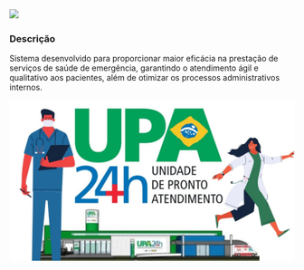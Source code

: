 <img src="https://github.com/kelvin-hey/sig-upa/blob/main/src/br/com/sigupa/img/wall.png"/>

### Descrição

Sistema desenvolvido para proporcionar maior eficácia na prestação de serviços de saúde de emergência, garantindo o atendimento ágil e qualitativo aos pacientes, além de otimizar os processos administrativos internos. 

<img src="https://github.com/Kelvin-Hey/Sistema-Gerencial-para-Unidades-de-Pronto-Atendimento/blob/main/src/br/com/sigupa/img/upa.jpg"></a>
